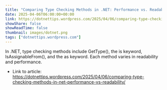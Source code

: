 ```yaml
---
title: "Comparing Type Checking Methods in .NET: Performance vs. Readability"
date: 2025-04-06T06:00:00+00:00
link: https://dotnettips.wordpress.com/2025/04/06/comparing-type-checking-methods-in-net-performance-vs-readability/
showShare: false
showReadTime: false
thumbnail: images/dotnet.png
tags: ["dotnettips.wordpress.com"]
---
```

In .NET, type checking methods include GetType(), the is keyword, IsAssignableFrom(), and the as keyword. Each method varies in readability and performance.

- Link to article: https://dotnettips.wordpress.com/2025/04/06/comparing-type-checking-methods-in-net-performance-vs-readability/